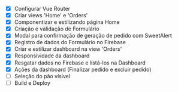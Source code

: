 - [x] Configurar Vue Router 
- [x] Criar views 'Home' e 'Orders'
- [x] Componentizar e estilizando página Home
- [x] Criação e validação de Formulário
- [x] Modal para confirmação de geração de pedido com SweetAlert
- [x] Registro de dados do Formulário no Firebase
- [x] Criar e estilizar dashboard na view 'Orders'
- [x] Responsividade da dashboard
- [x] Resgatar dados no Firebase e listá-los na Dashboard
- [x] Ações da dashboard (Finalizar pedido e excluir pedido)
- [ ] Seleção do pão vísivel
- [ ] Build e Deploy